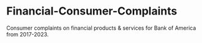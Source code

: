 # Financial-Consumer-Complaints
Consumer complaints on financial products &amp; services for Bank of America from 2017-2023.

